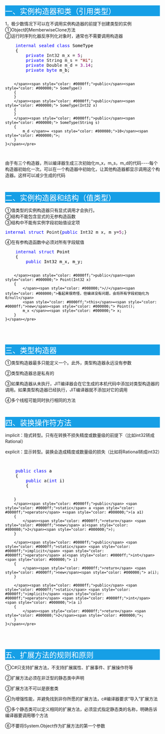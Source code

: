 <p style="background-color: #169fe6;"><span style="font-size: 18pt; color: #ffffff;">一、实例构造器和类（引用类型）</span></p>
<p>1，极少数情况下可以在不调用实例构造器的前提下创建类型的实例<br />①Object的MemberwiseClone方法<br />②运行时序列化器反序列化对象时，通常也不需要调用构造器</p>
<div class="cnblogs_code">
<pre>    <span style="color: #0000ff;">internal</span> <span style="color: #0000ff;">sealed</span> <span style="color: #0000ff;">class</span><span style="color: #000000;"> SomeType
    {
        </span><span style="color: #0000ff;">private</span> Int32 m_x = <span style="color: #800080;">5</span><span style="color: #000000;">;
        </span><span style="color: #0000ff;">private</span> String m_s = <span style="color: #800000;">"</span><span style="color: #800000;">Hi</span><span style="color: #800000;">"</span><span style="color: #000000;">;
        </span><span style="color: #0000ff;">private</span> Double m_d = <span style="color: #800080;">3.14</span><span style="color: #000000;">;
        </span><span style="color: #0000ff;">private</span> <span style="color: #0000ff;">byte</span><span style="color: #000000;"> m_b;

        </span><span style="color: #0000ff;">public</span><span style="color: #000000;"> SomeType()
        {
        }
        </span><span style="color: #0000ff;">public</span><span style="color: #000000;"> SomeType(Int32 x)
        {
        }
        </span><span style="color: #0000ff;">public</span><span style="color: #000000;"> SomeType(String s)
        {
            m_d </span>= <span style="color: #800080;">10</span><span style="color: #000000;">;
        }
    }</span></pre>
</div>
<p>由于有三个构造器，所以编译器生成三次初始化m_x，m_s，m_d的代码----每个构造器初始化一次。可以在一个构造器中初始化，让其他构造器都显示调用这个构造器。这样可以减少生成的代码</p>
<p>&nbsp;</p>
<p style="background-color: #169fe6;"><span style="font-size: 18pt; color: #ffffff;">二、实例构造器和结构（值类型）</span></p>
<p>①值类型的实例构造器只有显式调用才会执行。<br />②结构不能包含显式的无参构造函数<br />③结构中不能有实例字段初始值设定项</p>
<div class="cnblogs_code">
<pre><span style="color: #0000ff;">internal</span> <span style="color: #0000ff;">struct</span> Point{<span style="color: #0000ff;">public</span> Int32 m_x, m_y=<span style="color: #800080;">5</span>;}</pre>
</div>
<p>④在有参构造函数中必须对所有字段赋值</p>
<div class="cnblogs_code">
<pre>    <span style="color: #0000ff;">internal</span> <span style="color: #0000ff;">struct</span><span style="color: #000000;"> Point
    {
        </span><span style="color: #0000ff;">public</span><span style="color: #000000;"> Int32 m_x, m_y;

        </span><span style="color: #0000ff;">public</span><span style="color: #000000;"> Point(Int32 x)
        {
            </span><span style="color: #008000;">//</span><span style="color: #008000;">看起来很奇怪，但编译没有问题，会将所有字段初始化为0/null</span>
            <span style="color: #0000ff;">this</span>=<span style="color: #0000ff;">new</span><span style="color: #000000;"> Point();
            m_x </span>=<span style="color: #000000;"> x;
        }
    }</span></pre>
</div>
<p>&nbsp;</p>
<p style="background-color: #169fe6;"><span style="font-size: 18pt; color: #ffffff;">三、类型构造器</span></p>
<p>①类型构造器最多只能定义一个。此外，类型构造器永远没有参数</p>
<p>②类型构造器总是私有的</p>
<p>③如果构造器从未执行，JIT编译器会在它生成的本机代码中添加对类型构造器的调用。如果类型构造器已经执行，JIT编译器就不添加对它的调用</p>
<p>④多个线程可能同时执行相同的方法</p>
<p>&nbsp;</p>
<p style="background-color: #169fe6;"><span style="font-size: 18pt; color: #ffffff;">四、装换操作符方法</span></p>
<p>implicit：隐式转型。只有在转换不损失精度或数量级的前提下（比如int32转成Rational）</p>
<p>explicit：显示转型。装换会造成精度或数量级的损失（比如将Rational转成int32）</p>
<p>&nbsp;</p>
<div class="cnblogs_code">
<pre>    <span style="color: #0000ff;">public</span> <span style="color: #0000ff;">class</span><span style="color: #000000;"> a
    {
        </span><span style="color: #0000ff;">public</span> a(<span style="color: #0000ff;">int</span><span style="color: #000000;"> i)
        {
            
        }
        </span><span style="color: #0000ff;">public</span> <span style="color: #0000ff;">static</span> a <span style="color: #0000ff;">operator</span> +<span style="color: #000000;">(a a1)
        {
            </span><span style="color: #0000ff;">return</span> <span style="color: #0000ff;">new</span> a(<span style="color: #800080;">2</span><span style="color: #000000;">);
        }

        </span><span style="color: #0000ff;">public</span> <span style="color: #0000ff;">static</span> <span style="color: #0000ff;">implicit</span> <span style="color: #0000ff;">operator</span> a(<span style="color: #0000ff;">int</span><span style="color: #000000;"> i)
        {
            </span><span style="color: #0000ff;">return</span> <span style="color: #0000ff;">new</span><span style="color: #000000;"> a(i);
        }

        </span><span style="color: #0000ff;">public</span> <span style="color: #0000ff;">static</span> <span style="color: #0000ff;">implicit</span> <span style="color: #0000ff;">operator</span> <span style="color: #0000ff;">int</span><span style="color: #000000;">(a i)
        {
            </span><span style="color: #0000ff;">return</span> <span style="color: #800080;">2</span><span style="color: #000000;">;
        }
    }</span></pre>
</div>
<p>&nbsp;</p>
<p style="background-color: #169fe6;"><span style="font-size: 18pt; color: #ffffff;">五、扩展方法的规则和原则</span></p>
<p>①C#只支持扩展方法，不支持扩展属性、扩展事件、扩展操作符等</p>
<p>②扩展方法必须在非泛型的静态类中声明</p>
<p>③扩展方法不可以是嵌套类</p>
<p>④为增强性能，并避免找到非你所愿的扩展方法，c#编译器要求&ldquo;导入&rdquo;扩展方法</p>
<p>⑤多个静态类可以定义相同的扩展方法，必须显式指定静态类的名称，明确告诉编译器要调用哪个方法</p>
<p>⑥不要将System.Object作为扩展方法的第一个参数</p>